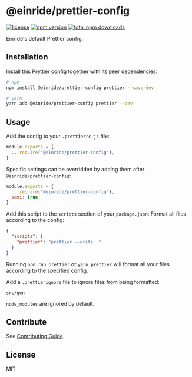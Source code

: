 # @einride/prettier-config

[![license](https://img.shields.io/npm/l/@einride/prettier-config.svg)](https://github.com/einride/prettier-config/blob/master/LICENSE)
[![npm version](https://img.shields.io/npm/v/@einride/prettier-config.svg)](https://www.npmjs.com/package/@einride/prettier-config)
[![total npm downloads](https://img.shields.io/npm/dt/@einride/prettier-config.svg)](https://www.npmjs.com/package/@einride/prettier-config)

Einride's default Prettier config.

## Installation

Install this Prettier config together with its peer dependencies:

```bash
# npm
npm install @einride/prettier-config prettier --save-dev

# yarn
yarn add @einride/prettier-config prettier --dev
```

## Usage

Add the config to your `.prettierrc.js` file:

```js
module.exports = {
  ...require("@einride/prettier-config"),
}
```

Specific settings can be overridden by adding them after
`@einride/prettier-config`:

```js
module.exports = {
  ...require("@einride/prettier-config"),
  semi: true,
}
```

Add this script to the `scripts` section of your `package.json`: Format all
files according to the config:

```json
{
  "scripts": {
    "prettier": "prettier --write ."
  }
}
```

Running `npm run prettier` or `yarn prettier` will format all your files
according to the specified config.

Add a `.prettierignore` file to ignore files from being formatted:

```
src/gen
```

`node_modules` are ignored by default.

## Contribute

See
[Contributing Guide](https://github.com/einride/prettier-config/blob/main/CONTRIBUTING.md).

## License

MIT
